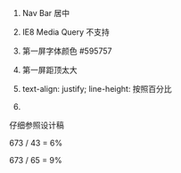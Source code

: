 1. Nav Bar 居中 <Fixed>

2. IE8 Media Query 不支持 

3. 第一屏字体颜色 #595757

4. 第一屏距顶太大

5. text-align: justify; line-height: 按照百分比

6. 

仔细参照设计稿

673 / 43  = 6% 

673 / 65  =  9%